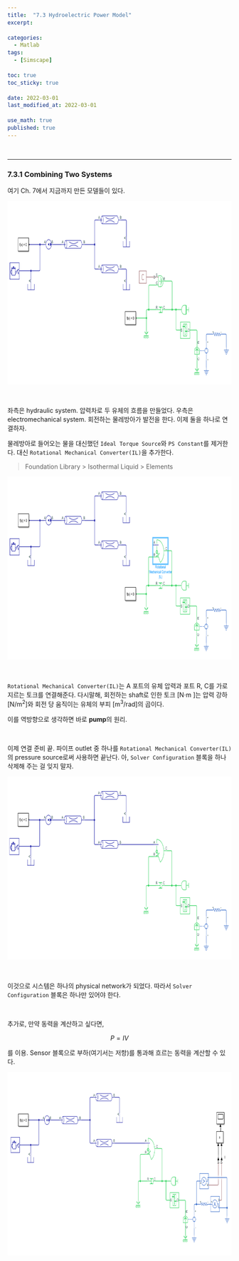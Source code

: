 ```yaml
---
title:  "7.3 Hydroelectric Power Model"
excerpt: 

categories:
  - Matlab
tags:
  - [Simscape]

toc: true
toc_sticky: true
 
date: 2022-03-01
last_modified_at: 2022-03-01

use_math: true
published: true
---
```


<br>

***
### 7.3.1 Combining Two Systems

여기 Ch. 7에서 지금까지 만든 모델들이 있다.

<p align="center"><img src="/assets/image/simscape/multi/he_873x411.png" width="873px" height="411px" title="" alt=""><br/></p>

<br>

좌측은 hydraulic system. 압력차로 두 유체의 흐름을 만들었다.
우측은 electromechanical system. 회전하는 물레방아가 발전을 한다.
이제 둘을 하나로 연결하자.

물레방아로 들어오는 물을 대신했던 `Ideal Torque Source`와 `PS Constant`를 제거한다. 대신 `Rotational Mechanical Converter(IL)`을 추가한다.

> Foundation Library > Isothermal Liquid > Elements

<p align="center"><img src="/assets/image/simscape/multi/he2_873x411.png" width="873px" height="411px" title="" alt=""><br/></p>

<br>

`Rotational Mechanical Converter(IL)`는 A 포트의 유체 압력과 포트 R, C를 가로지르는 토크를 연결해준다.
다시말해, 회전하는 shaft로 인한 토크 \[$\textrm{N·m}$ \]는 압력 강하 \[$\textrm{N/m}^{2}$\]와 회전 당 움직이는 유체의 부피 \[$\textrm{m}^{3}\textrm{/rad}$\]의 곱이다.

이를 역방향으로 생각하면 바로 **pump**의 원리.

<br>

이제 연결 준비 끝. 파이프 outlet 중 하나를 `Rotational Mechanical Converter(IL)`의 pressure source로써 사용하면 끝난다.
아, `Solver Configuration` 블록을 하나 삭제해 주는 걸 잊지 말자.

<p align="center"><img src="/assets/image/simscape/multi/he3_873x411.png" width="873px" height="411px" title="" alt=""><br/></p>

<br>

이것으로 시스템은 하나의 physical network가 되었다. 따라서 `Solver Configuration` 블록은 하나만 있어야 한다.

<br>

추가로, 만약 동력을 계산하고 싶다면,

$$
P = IV
$$

를 이용. Sensor 블록으로 부하(여기서는 저항)를 통과해 흐르는 동력을 계산할 수 있다.

<p align="center"><img src="/assets/image/simscape/multi/he4_873x411.png" width="873px" height="411px" title="" alt=""><br/></p>

<br>

